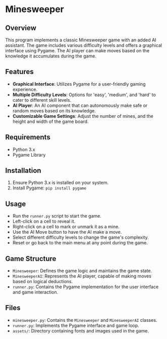 # Minesweeper

## Overview
This program implements a classic Minesweeper game with an added AI assistant. The game includes various difficulty levels and offers a graphical interface using Pygame. The AI player can make moves based on the knowledge it accumulates during the game.

## Features
- **Graphical Interface**: Utilizes Pygame for a user-friendly gaming experience.
- **Multiple Difficulty Levels**: Options for 'easy', 'medium', and 'hard' to cater to different skill levels.
- **AI Player**: An AI component that can autonomously make safe or random moves based on its knowledge.
- **Customizable Game Settings**: Adjust the number of mines, and the height and width of the game board.

## Requirements
- Python 3.x
- Pygame Library

## Installation
1. Ensure Python 3.x is installed on your system.
2. Install Pygame: `pip install pygame`

## Usage
- Run the `runner.py` script to start the game.
- Left-click on a cell to reveal it.
- Right-click on a cell to mark or unmark it as a mine.
- Use the AI Move button to have the AI make a move.
- Select different difficulty levels to change the game's complexity.
- Reset or go back to the main menu at any point during the game.

## Game Structure
- `Minesweeper`: Defines the game logic and maintains the game state.
- `MinesweeperAI`: Represents the AI player, capable of making moves based on logical deductions.
- `runner.py`: Contains the Pygame implementation for the user interface and game interaction.

## Files
- `minesweeper.py`: Contains the `Minesweeper` and `MinesweeperAI` classes.
- `runner.py`: Implements the Pygame interface and game loop.
- `assets/`: Directory containing fonts and images used in the game.